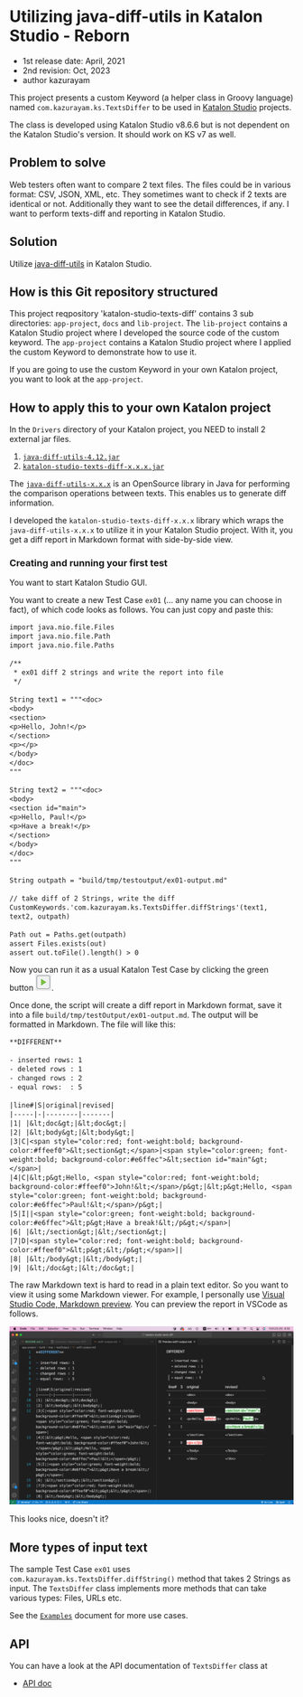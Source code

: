 # Utilizing java-diff-utils in Katalon Studio - Reborn

- 1st release date: April, 2021
- 2nd revision: Oct, 2023
- author kazurayam

This project presents a custom Keyword (a helper class in Groovy language) named `com.kazurayam.ks.TextsDiffer` to be used in [Katalon Studio](https://www.katalon.com/) projects.

The class is developed using Katalon Studio v8.6.6 but is not dependent on the Katalon Studio's version. It should work on KS v7 as well.

## Problem to solve

Web testers often want to compare 2 text files. The files could be in various format: CSV, JSON, XML, etc. They sometimes want to check if 2 texts are identical or not. Additionally they want to see the detail differences, if any. I want to perform texts-diff and reporting in Katalon Studio.

## Solution

Utilize [java-diff-utils](https://github.com/java-diff-utils/java-diff-utils/wiki) in Katalon Studio.

## How is this Git repository structured

This project reqpository 'katalon-studio-texts-diff' contains 3 sub directories: `app-project`, `docs` and `lib-project`. The `lib-project` contains a Katalon Studio project where I developed the source code of the custom keyword. The `app-project` contains a Katalon Studio project where I applied the custom Keyword to demonstrate how to use it.

If you are going to use the custom Keyword in your own Katalon project, you want to look at the `app-project`.

## How to apply this to your own Katalon project

In the `Drivers` directory of your Katalon project, you NEED to install 2 external jar files.

1. [`java-diff-utils-4.12.jar`](https://mvnrepository.com/artifact/io.github.java-diff-utils/java-diff-utils/4.12)
2. [`katalon-studio-texts-diff-x.x.x.jar`](https://github.com/kazurayam/katalon-studio-texts-diff/releases)

The [`java-diff-utils-x.x.x`](https://github.com/java-diff-utils/java-diff-utils) is an OpenSource library in Java for performing the comparison operations between texts. This enables us to generate diff information.

I developed the `katalon-studio-texts-diff-x.x.x` library which wraps the `java-diff-utils-x.x.x` to utilize it in your Katalon Studio project. With it, you get a diff report in Markdown format with side-by-side view.

### Creating and running your first test

You want to start Katalon Studio GUI.

You want to create a new Test Case `ex01` (... any name you can choose in fact), of which code looks as follows. You can just copy and paste this:

```
import java.nio.file.Files
import java.nio.file.Path
import java.nio.file.Paths

/**
 * ex01 diff 2 strings and write the report into file
 */

String text1 = """<doc>
<body>
<section>
<p>Hello, John!</p>
</section>
<p></p>
</body>
</doc>
"""

String text2 = """<doc>
<body>
<section id="main">
<p>Hello, Paul!</p>
<p>Have a break!</p>
</section>
</body>
</doc>
"""

String outpath = "build/tmp/testoutput/ex01-output.md"

// take diff of 2 Strings, write the diff
CustomKeywords.'com.kazurayam.ks.TextsDiffer.diffStrings'(text1, text2, outpath)

Path out = Paths.get(outpath)
assert Files.exists(out)
assert out.toFile().length() > 0
```

Now you can run it as a usual Katalon Test Case by clicking the green button ![run](./docs/images/run_katalon_test.png).

Once done, the script will create a diff report in Markdown format, save it into a file `build/tmp/testOutput/ex01-output.md`. The output will be formatted in Markdown. The file will like this:

```
**DIFFERENT**

- inserted rows: 1
- deleted rows : 1
- changed rows : 2
- equal rows:  : 5

|line#|S|original|revised|
|-----|-|--------|-------|
|1| |&lt;doc&gt;|&lt;doc&gt;|
|2| |&lt;body&gt;|&lt;body&gt;|
|3|C|<span style="color:red; font-weight:bold; background-color:#ffeef0">&lt;section&gt;</span>|<span style="color:green; font-weight:bold; background-color:#e6ffec">&lt;section id="main"&gt;</span>|
|4|C|&lt;p&gt;Hello, <span style="color:red; font-weight:bold; background-color:#ffeef0">John!&lt;</span>/p&gt;|&lt;p&gt;Hello, <span style="color:green; font-weight:bold; background-color:#e6ffec">Paul!&lt;</span>/p&gt;|
|5|I||<span style="color:green; font-weight:bold; background-color:#e6ffec">&lt;p&gt;Have a break!&lt;/p&gt;</span>|
|6| |&lt;/section&gt;|&lt;/section&gt;|
|7|D|<span style="color:red; font-weight:bold; background-color:#ffeef0">&lt;p&gt;&lt;/p&gt;</span>||
|8| |&lt;/body&gt;|&lt;/body&gt;|
|9| |&lt;/doc&gt;|&lt;/doc&gt;|
```

The raw Markdown text is hard to read in a plain text editor. So you want to view it using some Markdown viewer. For example, I personally use [Visual Studio Code, Markdown preview](https://code.visualstudio.com/Docs/languages/markdown#_markdown-preview). You can preview the report in VSCode as follows.

![ex01](./docs/images/ex01.png)

This looks nice, doesn't it?

## More types of input text

The sample Test Case `ex01` uses `com.kazurayam.ks.TextsDiffer.diffString()` method that takes 2 Strings as input. The `TextsDiffer` class implements more methods that can take various types: Files, URLs etc.

See the [`Examples`](https://kazurayam.github.io/katalon-studio-texts-diff/) document for more use cases.

## API

You can have a look at the API documentation of `TextsDiffer` class at

- [API doc](https://kazurayam.github.io/katalon-studio-texts-diff/api/index.html)
